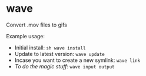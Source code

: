 # wave
Convert .mov files to gifs

Example usage: 
  - Initial install: `sh wave install`
  - Update to latest version: `wave update`
  - Incase you want to create a new symlink: `wave link`
  - *To do the magic stuff*: `wave input output`
